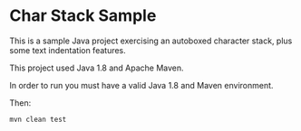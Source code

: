 # Char Stack Sample
This is a sample Java project exercising an autoboxed character stack, plus some text indentation features.

This project used Java 1.8 and Apache Maven.

In order to run you must have a valid Java 1.8 and Maven environment.

Then:

`
mvn clean test
`
